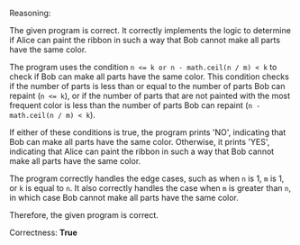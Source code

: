 Reasoning: 

The given program is correct. It correctly implements the logic to determine if Alice can paint the ribbon in such a way that Bob cannot make all parts have the same color.

The program uses the condition `n <= k or n - math.ceil(n / m) < k` to check if Bob can make all parts have the same color. This condition checks if the number of parts is less than or equal to the number of parts Bob can repaint (`n <= k`), or if the number of parts that are not painted with the most frequent color is less than the number of parts Bob can repaint (`n - math.ceil(n / m) < k`).

If either of these conditions is true, the program prints 'NO', indicating that Bob can make all parts have the same color. Otherwise, it prints 'YES', indicating that Alice can paint the ribbon in such a way that Bob cannot make all parts have the same color.

The program correctly handles the edge cases, such as when `n` is 1, `m` is 1, or `k` is equal to `n`. It also correctly handles the case when `m` is greater than `n`, in which case Bob cannot make all parts have the same color.

Therefore, the given program is correct.

Correctness: **True**